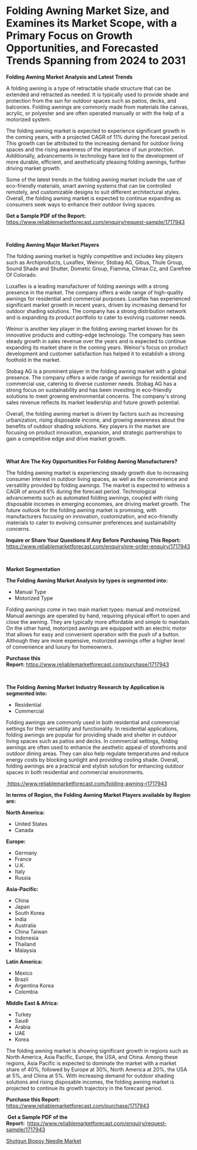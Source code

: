<p><h1>Folding Awning Market Size, and Examines its Market Scope, with a Primary Focus on Growth Opportunities, and Forecasted Trends Spanning from 2024 to 2031</h1></p><p><strong>Folding Awning Market Analysis and Latest Trends</strong></p>
<p><p>A folding awning is a type of retractable shade structure that can be extended and retracted as needed. It is typically used to provide shade and protection from the sun for outdoor spaces such as patios, decks, and balconies. Folding awnings are commonly made from materials like canvas, acrylic, or polyester and are often operated manually or with the help of a motorized system.</p><p>The folding awning market is expected to experience significant growth in the coming years, with a projected CAGR of 11% during the forecast period. This growth can be attributed to the increasing demand for outdoor living spaces and the rising awareness of the importance of sun protection. Additionally, advancements in technology have led to the development of more durable, efficient, and aesthetically pleasing folding awnings, further driving market growth.</p><p>Some of the latest trends in the folding awning market include the use of eco-friendly materials, smart awning systems that can be controlled remotely, and customizable designs to suit different architectural styles. Overall, the folding awning market is expected to continue expanding as consumers seek ways to enhance their outdoor living spaces.</p></p>
<p><strong>Get a Sample PDF of the Report:&nbsp;</strong> <a href="https://www.reliablemarketforecast.com/enquiry/request-sample/1717943">https://www.reliablemarketforecast.com/enquiry/request-sample/1717943</a></p>
<p>&nbsp;</p>
<p><strong>Folding Awning Major Market Players</strong></p>
<p><p>The folding awning market is highly competitive and includes key players such as Archiproducts, Luxaflex, Weinor, Stobag AG, Gibus, Thule Group, Sound Shade and Shutter, Dometic Group, Fiamma, Climax.Cz, and Carefree Of Colorado. </p><p>Luxaflex is a leading manufacturer of folding awnings with a strong presence in the market. The company offers a wide range of high-quality awnings for residential and commercial purposes. Luxaflex has experienced significant market growth in recent years, driven by increasing demand for outdoor shading solutions. The company has a strong distribution network and is expanding its product portfolio to cater to evolving customer needs. </p><p>Weinor is another key player in the folding awning market known for its innovative products and cutting-edge technology. The company has seen steady growth in sales revenue over the years and is expected to continue expanding its market share in the coming years. Weinor's focus on product development and customer satisfaction has helped it to establish a strong foothold in the market. </p><p>Stobag AG is a prominent player in the folding awning market with a global presence. The company offers a wide range of awnings for residential and commercial use, catering to diverse customer needs. Stobag AG has a strong focus on sustainability and has been investing in eco-friendly solutions to meet growing environmental concerns. The company's strong sales revenue reflects its market leadership and future growth potential. </p><p>Overall, the folding awning market is driven by factors such as increasing urbanization, rising disposable income, and growing awareness about the benefits of outdoor shading solutions. Key players in the market are focusing on product innovation, expansion, and strategic partnerships to gain a competitive edge and drive market growth.</p></p>
<p>&nbsp;</p>
<p><strong>What Are The Key Opportunities For Folding Awning Manufacturers?</strong></p>
<p><p>The folding awning market is experiencing steady growth due to increasing consumer interest in outdoor living spaces, as well as the convenience and versatility provided by folding awnings. The market is expected to witness a CAGR of around 6% during the forecast period. Technological advancements such as automated folding awnings, coupled with rising disposable incomes in emerging economies, are driving market growth. The future outlook for the folding awning market is promising, with manufacturers focusing on innovation, customization, and eco-friendly materials to cater to evolving consumer preferences and sustainability concerns.</p></p>
<p><strong>Inquire or Share Your Questions If Any Before Purchasing This Report:</strong> <a href="https://www.reliablemarketforecast.com/enquiry/pre-order-enquiry/1717943">https://www.reliablemarketforecast.com/enquiry/pre-order-enquiry/1717943</a></p>
<p>&nbsp;</p>
<p><strong>Market Segmentation</strong></p>
<p><strong>The Folding Awning Market Analysis by types is segmented into:</strong></p>
<p><ul><li>Manual Type</li><li>Motorized Type</li></ul></p>
<p><p>Folding awnings come in two main market types: manual and motorized. Manual awnings are operated by hand, requiring physical effort to open and close the awning. They are typically more affordable and simple to maintain. On the other hand, motorized awnings are equipped with an electric motor that allows for easy and convenient operation with the push of a button. Although they are more expensive, motorized awnings offer a higher level of convenience and luxury for homeowners.</p></p>
<p><strong>Purchase this Report:&nbsp;</strong><a href="https://www.reliablemarketforecast.com/purchase/1717943">https://www.reliablemarketforecast.com/purchase/1717943</a></p>
<p>&nbsp;</p>
<p><strong>The Folding Awning Market Industry Research by Application is segmented into:</strong></p>
<p><ul><li>Residential</li><li>Commercial</li></ul></p>
<p><p>Folding awnings are commonly used in both residential and commercial settings for their versatility and functionality. In residential applications, folding awnings are popular for providing shade and shelter in outdoor living spaces such as patios and decks. In commercial settings, folding awnings are often used to enhance the aesthetic appeal of storefronts and outdoor dining areas. They can also help regulate temperatures and reduce energy costs by blocking sunlight and providing cooling shade. Overall, folding awnings are a practical and stylish solution for enhancing outdoor spaces in both residential and commercial environments.</p></p>
<p><a href="https://www.reliablemarketforecast.com/folding-awning-r1717943">&nbsp;https://www.reliablemarketforecast.com/folding-awning-r1717943</a></p>
<p><strong>In terms of Region, the Folding Awning Market Players available by Region are:</strong></p>
<p>
    <p> <strong> North America: </strong>
        <ul>
            <li>United States</li>
            <li>Canada</li>
        </ul>
        </p> 
    <p> <strong> Europe: </strong>
        <ul>
            <li>Germany</li>
            <li>France</li>
            <li>U.K.</li>
            <li>Italy</li>
            <li>Russia</li>
        </ul>
        </p> 
    <p> <strong> Asia-Pacific: </strong>
        <ul>
            <li>China</li>
            <li>Japan</li>
            <li>South Korea</li>
            <li>India</li>
            <li>Australia</li>
            <li>China Taiwan</li>
            <li>Indonesia</li>
            <li>Thailand</li>
            <li>Malaysia</li>
        </ul>
        </p> 
    <p> <strong> Latin America: </strong>
        <ul>
            <li>Mexico</li>
            <li>Brazil</li>
            <li>Argentina Korea</li>
            <li>Colombia</li>
        </ul>
        </p> 
    <p> <strong> Middle East & Africa: </strong>
        <ul>
            <li>Turkey</li>
            <li>Saudi</li>
            <li>Arabia</li>
            <li>UAE</li>
            <li>Korea</li>
        </ul>
    </p>
    </p>
<p><p>The folding awning market is showing significant growth in regions such as North America, Asia Pacific, Europe, the USA, and China. Among these regions, Asia Pacific is expected to dominate the market with a market share of 40%, followed by Europe at 30%, North America at 20%, the USA at 5%, and China at 5%. With increasing demand for outdoor shading solutions and rising disposable incomes, the folding awning market is projected to continue its growth trajectory in the forecast period.</p></p>
<p><strong>Purchase this Report: </strong><a href="https://www.reliablemarketforecast.com/purchase/1717943">https://www.reliablemarketforecast.com/purchase/1717943</a></p>
<p>&nbsp;<strong>Get a Sample PDF of the Report:&nbsp;&nbsp;</strong><a href="https://www.reliablemarketforecast.com/enquiry/request-sample/1717943">https://www.reliablemarketforecast.com/enquiry/request-sample/1717943</a></p>
<p><strong></strong></p>
<p><p><a href="https://github.com/mauripalmi/Market-Research-Report-List-4/blob/main/shotgun-biopsy-needle-market.md">Shotgun Biopsy Needle Market</a></p></p>